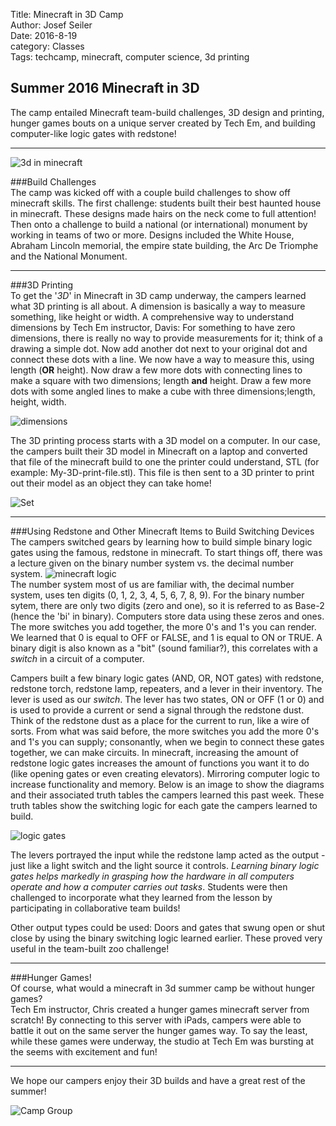 Title: Minecraft in 3D Camp  
Author: Josef Seiler  
Date: 2016-8-19  
category: Classes  
Tags: techcamp, minecraft, computer science, 3d printing    

## Summer 2016 Minecraft in 3D 

The camp entailed Minecraft team-build challenges, 3D design and printing, hunger games bouts on a unique server created by Tech Em, and building computer-like logic gates with redstone!  

***  

![3d in minecraft](images/minecraft-3d-printing-3.jpg)  

###Build Challenges  
The camp was kicked off with a couple build challenges to show off minecraft skills. The first challenge: students built their best haunted house in minecraft. These designs made hairs on the neck come to full attention! Then onto a challenge to build a national (or international) monument by working in teams of two or more. Designs included the White House, Abraham Lincoln memorial, the empire state building, the Arc De Triomphe and the National Monument.  

***  

###3D Printing  
To get the '*3D*' in Minecraft in 3D camp underway, the campers learned what 3D printing is all about. A dimension is basically a way to measure something, like height or width. A comprehensive way to understand dimensions by Tech Em instructor, Davis: For something to have zero dimensions, there is really no way to provide measurements for it; think of a drawing a simple dot. Now add another dot next to your original dot and connect these dots with a line. We now have a way to measure this, using length (**OR** height). Now draw a few more dots with connecting lines to make a square with two dimensions; length **and** height. Draw a few more dots with some angled lines to make a cube with three dimensions;length, height, width. 

![dimensions](images/dimensions.jpg)  

The 3D printing process starts with a 3D model on a computer. In our case, the campers built their 3D model in Minecraft on a laptop and converted that file of the minecraft build to one the printer could understand, STL (for example: My-3D-print-file.stl). This file is then sent to a 3D printer to print out their model as an object they can take home!  

![Set](images/minecraft-collab.jpg)  

***  

###Using Redstone and Other Minecraft Items to Build Switching Devices 
The campers switched gears by learning how to build simple binary logic gates using the famous, redstone in minecraft. To start things off, there was a lecture given on the binary number system vs. the decimal number system.
![minecraft logic](images/minecraft-screen-gate.jpg)  
The number system most of us are familiar with, the decimal number system, uses ten digits (0, 1, 2, 3, 4, 5, 6, 7, 8, 9). For the binary number sytem, there are only two digits (zero and one), so it is referred to as Base-2 (hence the 'bi' in binary). Computers store data using these zeros and ones. The more switches you add together, the more 0's and 1's you can render. We learned that 0 is equal to OFF or FALSE, and 1 is equal to ON or TRUE. A binary digit is also known as a "bit" (sound familiar?), this correlates with a *switch* in a circuit of a computer.    

Campers built a few binary logic gates (AND, OR, NOT gates) with redstone, redstone torch, redstone lamp, repeaters, and a lever in their inventory. The lever is used as our *switch*. The lever has two states, ON or OFF (1 or 0) and is used to provide a current or send a signal through the redstone dust. Think of the redstone dust as a place for the current to run, like a wire of sorts. From what was said before, the more switches you add the more 0's and 1's you can supply; consonantly, when we begin to connect these gates together, we can make circuits. In minecraft, increasing the amount of redstone logic gates increases the amount of functions you want it to do (like opening gates or even creating elevators). Mirroring computer logic to increase functionality and memory. Below is an image to show the diagrams and their associated truth tables the campers learned this past week. These truth tables show the switching logic for each gate the campers learned to build.  

![logic gates](images/logic-gates.jpg)  

The levers portrayed the input while the redstone lamp acted as the output -just like a light switch and the light source it controls. *Learning binary logic gates helps markedly in grasping how the hardware in all computers operate and how a computer carries out tasks*. Students were then challenged to incorporate what they learned from the lesson by participating in collaborative team builds!    

Other output types could be used: Doors and gates that swung open or shut close by using the binary switching logic learned earlier. These proved very useful in the team-built zoo challenge!  

***  

###Hunger Games!  
Of course, what would a minecraft in 3d summer camp be without hunger games?    
Tech Em instructor, Chris created a hunger games minecraft server from scratch! By connecting to this server with iPads, campers were able to battle it out on the same server the hunger games way. To say the least, while these games were underway, the studio at Tech Em was bursting at the seems with excitement and fun!  

***  

We hope our campers enjoy their 3D builds and have a great rest of the summer!  

![Camp Group](images/minecraft-group-picture.jpg)  




